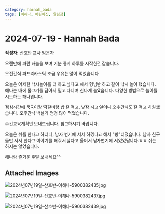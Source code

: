 ```yaml
---
category: hannah_bada
tags: [이해나, 어린이집, 알림장]
---
```


# 2024-07-19 - Hannah Bada

**작성자:** 산호반 교사 임은자  

오랜만에 파란 하늘을 보며 기분 좋게 하루를 시작한것 같습니다.

오전간식 파프리카스틱 조금  우유는 많이 먹었습니다. 

오늘은 어제한 낚시놀이를 더 하고 싶다고 해서 형님반 하고 같이 낚시 놀이 했습니다. 해나는 배에 물고기를 담아서 밀고 다니며 신나게 놀았습니다. 다양한 방법으로 놀이를 시도하는 해나입니다.

점심시간에 묵국이랑 떡갈비랑 밥 잘 먹고, 낮잠 자고 일어나 오후간식도 잘 먹고 하원했습니다. 오후간식 백설기 엄청 많이 먹었습니다. 

주간교육계획안 보내드립니다. 참고하시기 바랍니다.

오늘은 쉬를 한다고 하더니, 남자 변기에  서서 하겠다고 해서 "빵"터졌습니다. 남자 친구들만 서서 한다고 이야기를 해줘서 싫다고 울어서 남자변기에 서있었답니다.ㅎㅎ 쉬는 하지는 않았습니다.

해나랑 즐거운 주말 보내세요^^

## Attached Images
![2024년07년19일-산호반-이해나-5900382435.jpg](https://feghi.github.io/assets/img/bada_photo/2024년07년19일-산호반-이해나-5900382435.jpg)

![2024년07년19일-산호반-이해나-5900382437.jpg](https://feghi.github.io/assets/img/bada_photo/2024년07년19일-산호반-이해나-5900382437.jpg)

![2024년07년19일-산호반-이해나-5900382439.jpg](https://feghi.github.io/assets/img/bada_photo/2024년07년19일-산호반-이해나-5900382439.jpg)

